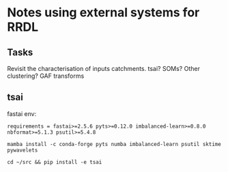 
# Notes using external systems for RRDL

## Tasks

Revisit the characterisation of inputs catchments.
tsai?
SOMs? Other clustering?
GAF transforms

## tsai

fastai env:


`requirements = fastai>=2.5.6 pyts>=0.12.0 imbalanced-learn>=0.8.0 nbformat>=5.1.3 psutil>=5.4.8`

`mamba install -c conda-forge pyts numba imbalanced-learn psutil sktime pywavelets`

`cd ~/src && pip install -e tsai`

